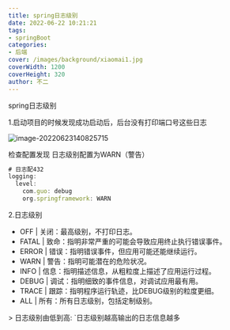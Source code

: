 ```yaml
---
title: spring日志级别
date: 2022-06-22 10:21:21
tags:
- springBoot
categories:
- 后端
cover: /images/background/xiaomai1.jpg
coverWidth: 1200
coverHeight: 320
author: 不二
---
```


spring日志级别

<!-- more -->

1.启动项目的时候发现成功启动后，后台没有打印端口号这些日志

![image-20220623140825715](/image-20220623140825715-5964511-5964513-5964515.png)

检查配置发现 日志级别配置为WARN（警告）

```javascript
# 日志配432
logging:
  level:
    com.guo: debug
    org.springframework: WARN
```

2.日志级别

- OFF   | 关闭：最高级别，不打印日志。 
- FATAL | 致命：指明非常严重的可能会导致应用终止执行错误事件。
- ERROR | 错误：指明错误事件，但应用可能还能继续运行。 
- WARN | 警告：指明可能潜在的危险状况。 
- INFO | 信息：指明描述信息，从粗粒度上描述了应用运行过程。 
- DEBUG | 调试：指明细致的事件信息，对调试应用最有用。
- TRACE | 跟踪：指明程序运行轨迹，比DEBUG级别的粒度更细。 
- ALL | 所有：所有日志级别，包括定制级别。

\> 日志级别由低到高:  `日志级别越高输出的日志信息越多

 
